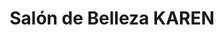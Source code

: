 ---
title: "Salón de Belleza KAREN"
url: /ciudad-satelite/salon-de-belleza-karen/
shop: Kosmetik
---